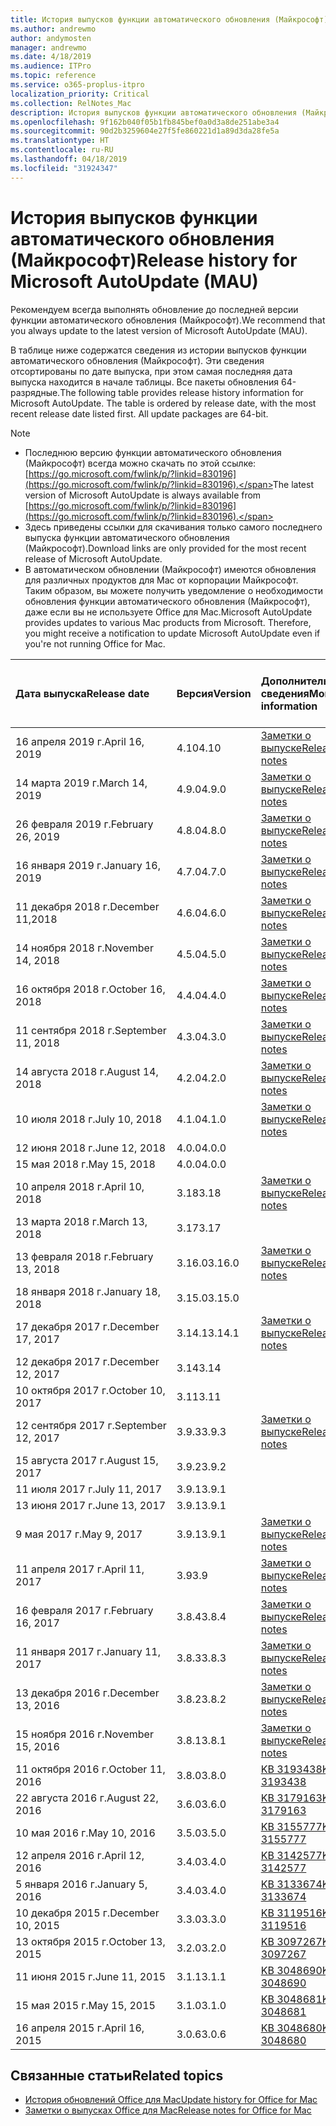 ```yaml
---
title: История выпусков функции автоматического обновления (Майкрософт)
ms.author: andrewmo
author: andymosten
manager: andrewmo
ms.date: 4/18/2019
ms.audience: ITPro
ms.topic: reference
ms.service: o365-proplus-itpro
localization_priority: Critical
ms.collection: RelNotes_Mac
description: История выпусков функции автоматического обновления (Майкрософт) для ИТ-специалистов
ms.openlocfilehash: 9f162b040f05b1fb845bef0a0d3a8de251abe3a4
ms.sourcegitcommit: 90d2b3259604e27f5fe860221d1a89d3da28fe5a
ms.translationtype: HT
ms.contentlocale: ru-RU
ms.lasthandoff: 04/18/2019
ms.locfileid: "31924347"
---
```

# <a name="release-history-for-microsoft-autoupdate-mau"></a><span data-ttu-id="086af-103">История выпусков функции автоматического обновления (Майкрософт)</span><span class="sxs-lookup"><span data-stu-id="086af-103">Release history for Microsoft AutoUpdate (MAU)</span></span>
 
<span data-ttu-id="086af-104">Рекомендуем всегда выполнять обновление до последней версии функции автоматического обновления (Майкрософт).</span><span class="sxs-lookup"><span data-stu-id="086af-104">We recommend that you always update to the latest version of Microsoft AutoUpdate (MAU).</span></span>

<span data-ttu-id="086af-p101">В таблице ниже содержатся сведения из истории выпусков функции автоматического обновления (Майкрософт). Эти сведения отсортированы по дате выпуска, при этом самая последняя дата выпуска находится в начале таблицы. Все пакеты обновления 64-разрядные.</span><span class="sxs-lookup"><span data-stu-id="086af-p101">The following table provides release history information for Microsoft AutoUpdate. The table is ordered by release date, with the most recent release date listed first. All update packages are 64-bit.</span></span>


> [!NOTE]
> - <span data-ttu-id="086af-108">Последнюю версию функции автоматического обновления (Майкрософт) всегда можно скачать по этой ссылке: [https://go.microsoft.com/fwlink/p/?linkid=830196](https://go.microsoft.com/fwlink/p/?linkid=830196).</span><span class="sxs-lookup"><span data-stu-id="086af-108">The latest version of Microsoft AutoUpdate is always available from [https://go.microsoft.com/fwlink/p/?linkid=830196](https://go.microsoft.com/fwlink/p/?linkid=830196).</span></span>
> - <span data-ttu-id="086af-109">Здесь приведены ссылки для скачивания только самого последнего выпуска функции автоматического обновления (Майкрософт).</span><span class="sxs-lookup"><span data-stu-id="086af-109">Download links are only provided for the most recent release of Microsoft AutoUpdate.</span></span>
> - <span data-ttu-id="086af-p102">В автоматическом обновлении (Майкрософт) имеются обновления для различных продуктов для Mac от корпорации Майкрософт. Таким образом, вы можете получить уведомление о необходимости обновления функции автоматического обновления (Майкрософт), даже если вы не используете Office для Mac.</span><span class="sxs-lookup"><span data-stu-id="086af-p102">Microsoft AutoUpdate provides updates to various Mac products from Microsoft. Therefore, you might receive a notification to update Microsoft AutoUpdate even if you're not running Office for Mac.</span></span>
  
|<span data-ttu-id="086af-112">**Дата выпуска**</span><span class="sxs-lookup"><span data-stu-id="086af-112">**Release date**</span></span>|<span data-ttu-id="086af-113">**Версия**</span><span class="sxs-lookup"><span data-stu-id="086af-113">**Version**</span></span>|<span data-ttu-id="086af-114">**Дополнительные сведения**</span><span class="sxs-lookup"><span data-stu-id="086af-114">**More information**</span></span>|<span data-ttu-id="086af-115">**Ссылка для скачивания пакета обновления**</span><span class="sxs-lookup"><span data-stu-id="086af-115">**Download link for the update package**</span></span>|
|:-----|:-----|:-----|:-----|
|<span data-ttu-id="086af-116">16 апреля 2019 г.</span><span class="sxs-lookup"><span data-stu-id="086af-116">April 16, 2019</span></span> <br/>|<span data-ttu-id="086af-117">4.10</span><span class="sxs-lookup"><span data-stu-id="086af-117">4.10</span></span> <br/> | [<span data-ttu-id="086af-118">Заметки о выпуске</span><span class="sxs-lookup"><span data-stu-id="086af-118">Release notes</span></span>](release-notes-office-for-mac.md#April-2019-release) <br/> |[<span data-ttu-id="086af-119">Скачать MAU 4.10</span><span class="sxs-lookup"><span data-stu-id="086af-119">Download MAU 4.10</span></span>](https://go.microsoft.com/fwlink/p/?linkid=830196) <br/> |
|<span data-ttu-id="086af-120">14 марта 2019 г.</span><span class="sxs-lookup"><span data-stu-id="086af-120">March 14, 2019</span></span> <br/>|<span data-ttu-id="086af-121">4.9.0</span><span class="sxs-lookup"><span data-stu-id="086af-121">4.9.0</span></span> <br/> | [<span data-ttu-id="086af-122">Заметки о выпуске</span><span class="sxs-lookup"><span data-stu-id="086af-122">Release notes</span></span>](release-notes-office-for-mac.md#march-2019-release) <br/> | <br/> |
|<span data-ttu-id="086af-123">26 февраля 2019 г.</span><span class="sxs-lookup"><span data-stu-id="086af-123">February 26, 2019</span></span> <br/>|<span data-ttu-id="086af-124">4.8.0</span><span class="sxs-lookup"><span data-stu-id="086af-124">4.8.0</span></span> <br/> | [<span data-ttu-id="086af-125">Заметки о выпуске</span><span class="sxs-lookup"><span data-stu-id="086af-125">Release notes</span></span>](release-notes-office-for-mac.md#january-2019-release) <br/> |<br/> |
|<span data-ttu-id="086af-126">16 января 2019 г.</span><span class="sxs-lookup"><span data-stu-id="086af-126">January 16, 2019</span></span> <br/>|<span data-ttu-id="086af-127">4.7.0</span><span class="sxs-lookup"><span data-stu-id="086af-127">4.7.0</span></span> <br/> | [<span data-ttu-id="086af-128">Заметки о выпуске</span><span class="sxs-lookup"><span data-stu-id="086af-128">Release notes</span></span>](release-notes-office-for-mac.md#january-2019-release) <br/> | |
|<span data-ttu-id="086af-129">11 декабря 2018 г.</span><span class="sxs-lookup"><span data-stu-id="086af-129">December 11,2018</span></span> <br/>|<span data-ttu-id="086af-130">4.6.0</span><span class="sxs-lookup"><span data-stu-id="086af-130">4.6.0</span></span> <br/> | [<span data-ttu-id="086af-131">Заметки о выпуске</span><span class="sxs-lookup"><span data-stu-id="086af-131">Release notes</span></span>](release-notes-office-for-mac.md#december-2018-release) <br/> ||
|<span data-ttu-id="086af-132">14 ноября 2018 г.</span><span class="sxs-lookup"><span data-stu-id="086af-132">November 14, 2018</span></span> <br/> |<span data-ttu-id="086af-133">4.5.0</span><span class="sxs-lookup"><span data-stu-id="086af-133">4.5.0</span></span> <br/> |[<span data-ttu-id="086af-134">Заметки о выпуске</span><span class="sxs-lookup"><span data-stu-id="086af-134">Release notes</span></span>](release-notes-office-for-mac.md#november-2018-release) <br/> | |
|<span data-ttu-id="086af-135">16 октября 2018 г.</span><span class="sxs-lookup"><span data-stu-id="086af-135">October 16, 2018</span></span> <br/> |<span data-ttu-id="086af-136">4.4.0</span><span class="sxs-lookup"><span data-stu-id="086af-136">4.4.0</span></span> <br/> |[<span data-ttu-id="086af-137">Заметки о выпуске</span><span class="sxs-lookup"><span data-stu-id="086af-137">Release notes</span></span>](release-notes-office-for-mac.md#october-2018-release) <br/> | |
|<span data-ttu-id="086af-138">11 сентября 2018 г.</span><span class="sxs-lookup"><span data-stu-id="086af-138">September 11, 2018</span></span>  <br/> |<span data-ttu-id="086af-139">4.3.0</span><span class="sxs-lookup"><span data-stu-id="086af-139">4.3.0</span></span>  <br/> |[<span data-ttu-id="086af-140">Заметки о выпуске</span><span class="sxs-lookup"><span data-stu-id="086af-140">Release notes</span></span>](release-notes-office-for-mac.md#september-2018-release) <br/> | |
|<span data-ttu-id="086af-141">14 августа 2018 г.</span><span class="sxs-lookup"><span data-stu-id="086af-141">August 14, 2018</span></span>  <br/> |<span data-ttu-id="086af-142">4.2.0</span><span class="sxs-lookup"><span data-stu-id="086af-142">4.2.0</span></span>  <br/> |[<span data-ttu-id="086af-143">Заметки о выпуске</span><span class="sxs-lookup"><span data-stu-id="086af-143">Release notes</span></span>](release-notes-office-for-mac.md#august-2018-release) <br/> | |
|<span data-ttu-id="086af-144">10 июля 2018 г.</span><span class="sxs-lookup"><span data-stu-id="086af-144">July 10, 2018</span></span>  <br/> |<span data-ttu-id="086af-145">4.1.0</span><span class="sxs-lookup"><span data-stu-id="086af-145">4.1.0</span></span>  <br/> |[<span data-ttu-id="086af-146">Заметки о выпуске</span><span class="sxs-lookup"><span data-stu-id="086af-146">Release notes</span></span>](release-notes-office-for-mac.md#july-2018-release) <br/> | |
|<span data-ttu-id="086af-147">12 июня 2018 г.</span><span class="sxs-lookup"><span data-stu-id="086af-147">June 12, 2018</span></span>  <br/> |<span data-ttu-id="086af-148">4.0.0</span><span class="sxs-lookup"><span data-stu-id="086af-148">4.0.0</span></span>  <br/> |||
|<span data-ttu-id="086af-149">15 мая 2018 г.</span><span class="sxs-lookup"><span data-stu-id="086af-149">May 15, 2018</span></span>  <br/> |<span data-ttu-id="086af-150">4.0.0</span><span class="sxs-lookup"><span data-stu-id="086af-150">4.0.0</span></span>  <br/> |||
|<span data-ttu-id="086af-151">10 апреля 2018 г.</span><span class="sxs-lookup"><span data-stu-id="086af-151">April 10, 2018</span></span>  <br/> |<span data-ttu-id="086af-152">3.18</span><span class="sxs-lookup"><span data-stu-id="086af-152">3.18</span></span>  <br/> |[<span data-ttu-id="086af-153">Заметки о выпуске</span><span class="sxs-lookup"><span data-stu-id="086af-153">Release notes</span></span>](release-notes-office-for-mac.md#april-2018-release) <br/> ||
|<span data-ttu-id="086af-154">13 марта 2018 г.</span><span class="sxs-lookup"><span data-stu-id="086af-154">March 13, 2018</span></span>  <br/> |<span data-ttu-id="086af-155">3.17</span><span class="sxs-lookup"><span data-stu-id="086af-155">3.17</span></span>  <br/> |||
|<span data-ttu-id="086af-156">13 февраля 2018 г.</span><span class="sxs-lookup"><span data-stu-id="086af-156">February 13, 2018</span></span>  <br/> |<span data-ttu-id="086af-157">3.16.0</span><span class="sxs-lookup"><span data-stu-id="086af-157">3.16.0</span></span>  <br/> |[<span data-ttu-id="086af-158">Заметки о выпуске</span><span class="sxs-lookup"><span data-stu-id="086af-158">Release notes</span></span>](release-notes-office-for-mac.md#february-2018-release) <br/> | <br/> |
|<span data-ttu-id="086af-159">18 января 2018 г.</span><span class="sxs-lookup"><span data-stu-id="086af-159">January 18, 2018</span></span>  <br/> |<span data-ttu-id="086af-160">3.15.0</span><span class="sxs-lookup"><span data-stu-id="086af-160">3.15.0</span></span>  <br/> |<br/> |
|<span data-ttu-id="086af-161">17 декабря 2017 г.</span><span class="sxs-lookup"><span data-stu-id="086af-161">December 17, 2017</span></span>  <br/> |<span data-ttu-id="086af-162">3.14.1</span><span class="sxs-lookup"><span data-stu-id="086af-162">3.14.1</span></span>  <br/> |[<span data-ttu-id="086af-163">Заметки о выпуске</span><span class="sxs-lookup"><span data-stu-id="086af-163">Release notes</span></span>](release-notes-office-for-mac.md#december-2017-release) <br/> | <br/> |
|<span data-ttu-id="086af-164">12 декабря 2017 г.</span><span class="sxs-lookup"><span data-stu-id="086af-164">December 12, 2017</span></span>  <br/> |<span data-ttu-id="086af-165">3.14</span><span class="sxs-lookup"><span data-stu-id="086af-165">3.14</span></span>  <br/> ||  <br/> |
|<span data-ttu-id="086af-166">10 октября 2017 г.</span><span class="sxs-lookup"><span data-stu-id="086af-166">October 10, 2017</span></span>  <br/> |<span data-ttu-id="086af-167">3.11</span><span class="sxs-lookup"><span data-stu-id="086af-167">3.11</span></span>  <br/> ||<br/> |
|<span data-ttu-id="086af-168">12 сентября 2017 г.</span><span class="sxs-lookup"><span data-stu-id="086af-168">September 12, 2017</span></span>  <br/> |<span data-ttu-id="086af-169">3.9.3</span><span class="sxs-lookup"><span data-stu-id="086af-169">3.9.3</span></span>  <br/> |[<span data-ttu-id="086af-170">Заметки о выпуске</span><span class="sxs-lookup"><span data-stu-id="086af-170">Release notes</span></span>](release-notes-office-for-mac.md#september-2017-release) <br/> |<br/> |
|<span data-ttu-id="086af-171">15 августа 2017 г.</span><span class="sxs-lookup"><span data-stu-id="086af-171">August 15, 2017</span></span>  <br/> |<span data-ttu-id="086af-172">3.9.2</span><span class="sxs-lookup"><span data-stu-id="086af-172">3.9.2</span></span>  <br/> || <br/> |
|<span data-ttu-id="086af-173">11 июля 2017 г.</span><span class="sxs-lookup"><span data-stu-id="086af-173">July 11, 2017</span></span>  <br/> |<span data-ttu-id="086af-174">3.9.1</span><span class="sxs-lookup"><span data-stu-id="086af-174">3.9.1</span></span>  <br/> || <br/> |
|<span data-ttu-id="086af-175">13 июня 2017 г.</span><span class="sxs-lookup"><span data-stu-id="086af-175">June 13, 2017</span></span>  <br/> |<span data-ttu-id="086af-176">3.9.1</span><span class="sxs-lookup"><span data-stu-id="086af-176">3.9.1</span></span>  <br/> || <br/> |
|<span data-ttu-id="086af-177">9 мая 2017 г.</span><span class="sxs-lookup"><span data-stu-id="086af-177">May 9, 2017</span></span>  <br/> |<span data-ttu-id="086af-178">3.9.1</span><span class="sxs-lookup"><span data-stu-id="086af-178">3.9.1</span></span>  <br/> |[<span data-ttu-id="086af-179">Заметки о выпуске</span><span class="sxs-lookup"><span data-stu-id="086af-179">Release notes</span></span>](release-notes-office-for-mac.md#may-2017-release) <br/> | <br/> |
|<span data-ttu-id="086af-180">11 апреля 2017 г.</span><span class="sxs-lookup"><span data-stu-id="086af-180">April 11, 2017</span></span>  <br/> |<span data-ttu-id="086af-181">3.9</span><span class="sxs-lookup"><span data-stu-id="086af-181">3.9</span></span>  <br/> |[<span data-ttu-id="086af-182">Заметки о выпуске</span><span class="sxs-lookup"><span data-stu-id="086af-182">Release notes</span></span>](release-notes-office-for-mac.md#april-2017-release) <br/> |  <br/> |
|<span data-ttu-id="086af-183">16 февраля 2017 г.</span><span class="sxs-lookup"><span data-stu-id="086af-183">February 16, 2017</span></span>  <br/> |<span data-ttu-id="086af-184">3.8.4</span><span class="sxs-lookup"><span data-stu-id="086af-184">3.8.4</span></span>  <br/> |[<span data-ttu-id="086af-185">Заметки о выпуске</span><span class="sxs-lookup"><span data-stu-id="086af-185">Release notes</span></span>](release-notes-office-for-mac.md#february-2017-release) <br/> | <br/> |
|<span data-ttu-id="086af-186">11 января 2017 г.</span><span class="sxs-lookup"><span data-stu-id="086af-186">January 11, 2017</span></span>  <br/> |<span data-ttu-id="086af-187">3.8.3</span><span class="sxs-lookup"><span data-stu-id="086af-187">3.8.3</span></span>  <br/> |[<span data-ttu-id="086af-188">Заметки о выпуске</span><span class="sxs-lookup"><span data-stu-id="086af-188">Release notes</span></span>](release-notes-office-for-mac.md#january-2017-release) <br/> | <br/> |
|<span data-ttu-id="086af-189">13 декабря 2016 г.</span><span class="sxs-lookup"><span data-stu-id="086af-189">December 13, 2016</span></span>  <br/> |<span data-ttu-id="086af-190">3.8.2</span><span class="sxs-lookup"><span data-stu-id="086af-190">3.8.2</span></span>  <br/> |[<span data-ttu-id="086af-191">Заметки о выпуске</span><span class="sxs-lookup"><span data-stu-id="086af-191">Release notes</span></span>](release-notes-office-for-mac.md#december-2016-release) <br/> | <br/> |
|<span data-ttu-id="086af-192">15 ноября 2016 г.</span><span class="sxs-lookup"><span data-stu-id="086af-192">November 15, 2016</span></span>  <br/> |<span data-ttu-id="086af-193">3.8.1</span><span class="sxs-lookup"><span data-stu-id="086af-193">3.8.1</span></span>  <br/> |[<span data-ttu-id="086af-194">Заметки о выпуске</span><span class="sxs-lookup"><span data-stu-id="086af-194">Release notes</span></span>](release-notes-office-for-mac.md#november-2016-release) <br/> | <br/> |
|<span data-ttu-id="086af-195">11 октября 2016 г.</span><span class="sxs-lookup"><span data-stu-id="086af-195">October 11, 2016</span></span>  <br/> |<span data-ttu-id="086af-196">3.8.0</span><span class="sxs-lookup"><span data-stu-id="086af-196">3.8.0</span></span>  <br/> |[<span data-ttu-id="086af-197">KB 3193438</span><span class="sxs-lookup"><span data-stu-id="086af-197">KB 3193438</span></span>](https://support.microsoft.com/kb/3193438) <br/> | <br/> |
|<span data-ttu-id="086af-198">22 августа 2016 г.</span><span class="sxs-lookup"><span data-stu-id="086af-198">August 22, 2016</span></span>  <br/> |<span data-ttu-id="086af-199">3.6.0</span><span class="sxs-lookup"><span data-stu-id="086af-199">3.6.0</span></span>  <br/> |[<span data-ttu-id="086af-200">KB 3179163</span><span class="sxs-lookup"><span data-stu-id="086af-200">KB 3179163</span></span>](https://support.microsoft.com/kb/3179163) <br/> | <br/> |
|<span data-ttu-id="086af-201">10 мая 2016 г.</span><span class="sxs-lookup"><span data-stu-id="086af-201">May 10, 2016</span></span>  <br/> |<span data-ttu-id="086af-202">3.5.0</span><span class="sxs-lookup"><span data-stu-id="086af-202">3.5.0</span></span>  <br/> |[<span data-ttu-id="086af-203">KB 3155777</span><span class="sxs-lookup"><span data-stu-id="086af-203">KB 3155777</span></span>](https://support.microsoft.com/kb/3155777) <br/> | <br/> |
|<span data-ttu-id="086af-204">12 апреля 2016 г.</span><span class="sxs-lookup"><span data-stu-id="086af-204">April 12, 2016</span></span>  <br/> |<span data-ttu-id="086af-205">3.4.0</span><span class="sxs-lookup"><span data-stu-id="086af-205">3.4.0</span></span>  <br/> |[<span data-ttu-id="086af-206">KB 3142577</span><span class="sxs-lookup"><span data-stu-id="086af-206">KB 3142577</span></span>](https://support.microsoft.com/kb/3142577) <br/> | <br/> |
|<span data-ttu-id="086af-207">5 января 2016 г.</span><span class="sxs-lookup"><span data-stu-id="086af-207">January 5, 2016</span></span>  <br/> |<span data-ttu-id="086af-208">3.4.0</span><span class="sxs-lookup"><span data-stu-id="086af-208">3.4.0</span></span>  <br/> |[<span data-ttu-id="086af-209">KB 3133674</span><span class="sxs-lookup"><span data-stu-id="086af-209">KB 3133674</span></span>](https://support.microsoft.com/kb/3133674) <br/> | <br/> |
|<span data-ttu-id="086af-210">10 декабря 2015 г.</span><span class="sxs-lookup"><span data-stu-id="086af-210">December 10, 2015</span></span>  <br/> |<span data-ttu-id="086af-211">3.3.0</span><span class="sxs-lookup"><span data-stu-id="086af-211">3.3.0</span></span>  <br/> |[<span data-ttu-id="086af-212">KB 3119516</span><span class="sxs-lookup"><span data-stu-id="086af-212">KB 3119516</span></span>](https://support.microsoft.com/kb/3119516) <br/> | <br/> |
|<span data-ttu-id="086af-213">13 октября 2015 г.</span><span class="sxs-lookup"><span data-stu-id="086af-213">October 13, 2015</span></span>  <br/> |<span data-ttu-id="086af-214">3.2.0</span><span class="sxs-lookup"><span data-stu-id="086af-214">3.2.0</span></span>  <br/> |[<span data-ttu-id="086af-215">KB 3097267</span><span class="sxs-lookup"><span data-stu-id="086af-215">KB 3097267</span></span>](https://support.microsoft.com/kb/3097267) <br/> | <br/> |
|<span data-ttu-id="086af-216">11 июня 2015 г.</span><span class="sxs-lookup"><span data-stu-id="086af-216">June 11, 2015</span></span>  <br/> |<span data-ttu-id="086af-217">3.1.1</span><span class="sxs-lookup"><span data-stu-id="086af-217">3.1.1</span></span>  <br/> |[<span data-ttu-id="086af-218">KB 3048690</span><span class="sxs-lookup"><span data-stu-id="086af-218">KB 3048690</span></span>](https://support.microsoft.com/kb/3048690) <br/> | <br/> |
|<span data-ttu-id="086af-219">15 мая 2015 г.</span><span class="sxs-lookup"><span data-stu-id="086af-219">May 15, 2015</span></span>  <br/> |<span data-ttu-id="086af-220">3.1.0</span><span class="sxs-lookup"><span data-stu-id="086af-220">3.1.0</span></span>  <br/> |[<span data-ttu-id="086af-221">KB 3048681</span><span class="sxs-lookup"><span data-stu-id="086af-221">KB 3048681</span></span>](https://support.microsoft.com/kb/3048681) <br/> | <br/> |
|<span data-ttu-id="086af-222">16 апреля 2015 г.</span><span class="sxs-lookup"><span data-stu-id="086af-222">April 16, 2015</span></span>  <br/> |<span data-ttu-id="086af-223">3.0.6</span><span class="sxs-lookup"><span data-stu-id="086af-223">3.0.6</span></span>  <br/> |[<span data-ttu-id="086af-224">KB 3048680</span><span class="sxs-lookup"><span data-stu-id="086af-224">KB 3048680</span></span>](https://support.microsoft.com/kb/3048680) <br/> | <br/> |

## <a name="related-topics"></a><span data-ttu-id="086af-225">Связанные статьи</span><span class="sxs-lookup"><span data-stu-id="086af-225">Related topics</span></span>

- [<span data-ttu-id="086af-226">История обновлений Office для Mac</span><span class="sxs-lookup"><span data-stu-id="086af-226">Update history for Office for Mac</span></span>](update-history-office-for-mac.md)
- [<span data-ttu-id="086af-227">Заметки о выпусках Office для Mac</span><span class="sxs-lookup"><span data-stu-id="086af-227">Release notes for Office for Mac</span></span>](release-notes-office-for-mac.md) 